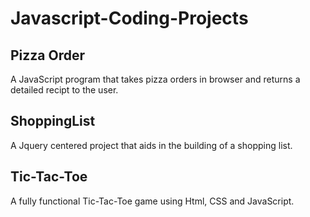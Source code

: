 # Javascript-Coding-Projects
## Pizza Order
A JavaScript program that takes pizza orders in browser and returns a detailed recipt to the user.

## ShoppingList
A Jquery centered project that aids in the building of a shopping list. 

## Tic-Tac-Toe
A fully functional Tic-Tac-Toe game using Html, CSS and JavaScript.
